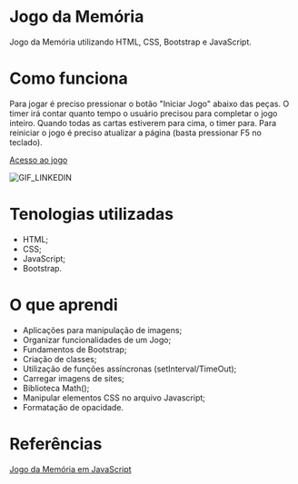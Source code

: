 # Jogo da Memória

Jogo da Memória utilizando HTML, CSS, Bootstrap e JavaScript. 

# Como funciona

Para jogar é preciso pressionar o botão "Iniciar Jogo" abaixo das peças. O timer irá contar quanto tempo o usuário
precisou para completar o jogo inteiro. Quando todas as cartas estiverem para cima, o timer para. 
Para reiniciar o jogo é preciso atualizar a página (basta pressionar F5 no teclado).

[Acesso ao jogo](https://codepen.io/fernanda-dantas/pen/GRyEyqr)

![GIF_LINKEDIN](https://user-images.githubusercontent.com/81118959/160633774-55a2d7e5-ca04-43ff-a01c-924175fa8219.gif)


# Tenologias utilizadas

* HTML;
* CSS;
* JavaScript;
* Bootstrap.

# O que aprendi

* Aplicações para manipulação de imagens;
* Organizar funcionalidades de um Jogo;
* Fundamentos de Bootstrap;
* Criação de classes;
* Utilização de funções assíncronas (setInterval/TimeOut); 
* Carregar imagens de sites;
* Biblioteca Math();
* Manipular elementos CSS no arquivo Javascript;
* Formatação de opacidade.

# Referências
[Jogo da Memória em JavaScript](https://www.youtube.com/watch?v=n3Kx5Eg2Hlw&list=PLyMSASReZkcumWgZ_z9VCnd6f3VGqcsCW&index=3)


 
